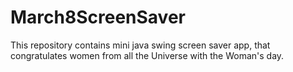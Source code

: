 # March8ScreenSaver
This repository contains mini java swing screen saver app, that congratulates women from  all the Universe with the Woman's day.
